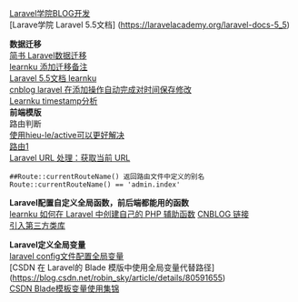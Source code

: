 [Laravel学院BLOG开发](https://laravelacademy.org/post/9735.html)   
[Larave学院 Laravel 5.5文档] (https://laravelacademy.org/laravel-docs-5_5)   

**数据迁移**   
[简书 Laravel数据迁移](https://www.jianshu.com/p/4ad6c9239aa8)  
[learnku 添加迁移备注](https://learnku.com/articles/15736/laravel-data-migration-adds-notes-to-tables)    
[Laravel 5.5文档 learnku](https://learnku.com/docs/laravel/5.5#columns)   
[cnblog laravel 在添加操作自动完成对时间保存修改](https://www.cnblogs.com/huangshoushi/p/6378288.html)      
[Learnku timestamp分析](https://learnku.com/laravel/t/2475/laravel-data-migration-migrations-in-timestamp-datetime-date-timestamps-different)  
**前端模版**  
路由判断  
[使用hieu-le/active可以更好解决](https://learnku.com/articles/22548)  
[路由1](http://www.php.cn/php-weizijiaocheng-96556.html)  
[Laravel URL 处理：获取当前 URL](https://learnku.com/laravel/wikis/15962)  
```
##Route::currentRouteName() 返回路由文件中定义的别名
Route::currentRouteName() == 'admin.index'
```
**Laravel配置自定义全局函数，前后端都能用的函数**  
[learnku 如何在 Laravel 中创建自己的 PHP 辅助函数](https://learnku.com/articles/7045/how-to-create-your-own-php-auxiliary-function-in-laravel)
[CNBLOG 链接](https://blog.csdn.net/logic_lai/article/details/80351374)  
[引入第三方类库](https://www.cnblogs.com/mouseleo/p/9075187.html)

**Laravel定义全局变量**  
[laravel config文件配置全局变量](https://blog.csdn.net/weixin_43885417/article/details/85016498)  
[CSDN 在 Laravel的 Blade 模版中使用全局变量代替路径]    (https://blog.csdn.net/robin_sky/article/details/80591655)   
[CSDN Blade模板变量使用集锦 ](https://blog.csdn.net/fationyyk/article/details/51505157)
